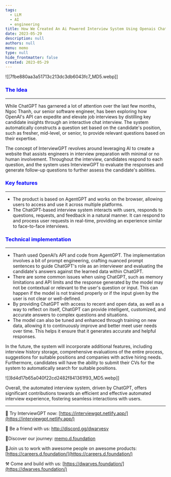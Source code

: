 ```yaml
---
tags: 
  - LLM
  - AI
  - engineering
title: How We Created An Ai Powered Interview System Using Openais Chatgpt
date: 2023-05-29
description: null
authors: null
menu: memo
type: null
hide_frontmatter: false
created: 2023-05-29
---
```


<!-- table_of_contents 5205cfd6-7c31-4925-96ea-fdaa4b7d7a99 -->

![[7fbe880aa3a51713c213dc3db6043fc7_MD5.webp]]

### <span style='color:blue'>The Idea</span>
---

While ChatGPT has garnered a lot of attention over the last few months, Ngoc Thanh, our senior software engineer, has been exploring how OpenAI's API can expedite and elevate job interviews by distilling key candidate insights through an interactive chat interview. The system automatically constructs a question set based on the candidate's position, such as fresher, mid-level, or senior, to provide relevant questions based on their expertise.

The concept of InterviewGPT revolves around leveraging AI to create a website that assists engineers in interview preparation with minimal or no human involvement. Throughout the interview, candidates respond to each question, and the system uses InterviewGPT to evaluate the responses and generate follow-up questions to further assess the candidate's abilities.

### <span style='color:blue'>**Key features**</span>
---

* The product is based on AgentGPT and works on the browser, allowing users to access and use it across multiple platforms.
* The ChatGPT-based interview system interacts with users, responds to questions, requests, and feedback in a natural manner. It can respond to and process user requests in real-time, providing an experience similar to face-to-face interviews. 

### <span style='color:blue'>**Technical implementation**</span>
---

* Thanh used OpenAI’s API and code from AgentGPT. The implementation involves a bit of prompt engineering, crafting nuanced prompt sentences to guide ChatGPT's role as an interviewer and evaluating the candidate's answers against the learned data within ChatGPT.
* There are some common issues when using ChatGPT, such as memory limitations and API limits and the response generated by the model may not be contextual or relevant to the user's question or input. This can happen if the model is not trained properly or if the input given by the user is not clear or well-defined.
* By providing ChatGPT with access to recent and open data, as well as a way to reflect on itself, ChatGPT can provide intelligent, customized, and accurate answers to complex questions and situations. 
* The model can also be tuned and enhanced through training on new data, allowing it to continuously improve and better meet user needs over time. This helps it ensure that it generates accurate and helpful responses.

In the future, the system will incorporate additional features, including interview history storage, comprehensive evaluations of the entire process, suggestions for suitable positions and companies with active hiring needs. Furthermore, candidates will have the ability to submit their CVs for the system to automatically search for suitable positions.

![[8d4d17b65a040f22cd2482f841361f93_MD5.webp]]

Overall, the automated interview system, driven by ChatGPT, offers significant contributions towards an efficient and effective automated interview experience, fostering seamless interactions with users. 

---

🚀 Try InterviewGPT now: [https://interviewgpt.netlify.app/](https://interviewgpt.netlify.app/)

📩 Be a friend with us: http://discord.gg/dwarvesv

📍Discover our journey: [memo.d.foundation](http://memo.d.foundation/) 

📍Join us to work with awesome people on awesome products: [https://careers.d.foundation/](https://careers.d.foundation/) 

⚒️ Come and build with us: [https://dwarves.foundation/](https://dwarves.foundation/)
